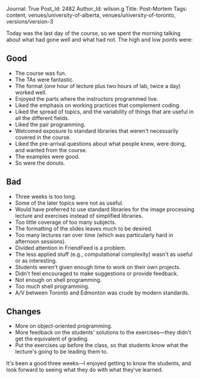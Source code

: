 Journal: True
Post_Id: 2482
Author_Id: wilson.g
Title: Post-Mortem
Tags: content, venues/university-of-alberta, venues/university-of-toronto, versions/version-3

<p>Today was the last day of the course, so we spent the morning talking about what had gone well and what had not. The high and low points were:</p>
<h2>Good</h2>
<ul>
<li>The course was fun.</li>
<li>The TAs were fantastic.</li>
<li>The format (one hour of lecture plus two hours of lab, twice a day) worked well.</li>
<li>Enjoyed the parts where the instructors programmed live.</li>
<li>Liked the emphasis on working practices that complement coding.</li>
<li>Liked the spread of topics, and the variability of things that are useful in all the different fields.</li>
<li>Liked the pair programming.</li>
<li>Welcomed exposure to standard libraries that weren't necessarily covered in the course.</li>
<li>Liked the pre-arrival questions about what people knew, were doing, and wanted from the course.</li>
<li>The examples were good.</li>
<li>So were the donuts.</li>
</ul>
<h2>Bad</h2>
<ul>
<li>Three weeks is too long.</li>
<li>Some of the later topics were not as useful.</li>
<li>Would have preferred to use standard libraries for the image processing lecture and exercises instead of simplified libraries.</li>
<li>Too little coverage of too many subjects.</li>
<li>The formatting of the slides leaves much to be desired.</li>
<li>Too many lectures ran over time (which was particularly hard in afternoon sessions).</li>
<li>Divided attention in FriendFeed is a problem.</li>
<li>The less applied stuff (e.g., computational complexity) wasn't as useful or as interesting.</li>
<li>Students weren't given enough time to work on their own projects.</li>
<li>Didn't feel encouraged to make suggestions or provide feedback.</li>
<li>Not enough on shell programming.</li>
<li>Too much shell programming.</li>
<li>A/V between Toronto and Edmonton was crude by modern standards.</li>
</ul>
<h2>Changes</h2>
<ul>
<li>More on object-oriented programming.</li>
<li>More feedback on the students' solutions to the exercises&mdash;they didn't get the equivalent of grading.</li>
<li>Put the exercises up before the class, so that students know what the lecture's going to be leading them to.</li>
</ul>
<p>It's been a good three weeks&mdash;I enjoyed getting to know the students, and look forward to seeing what they do with what they've learned.</p>
